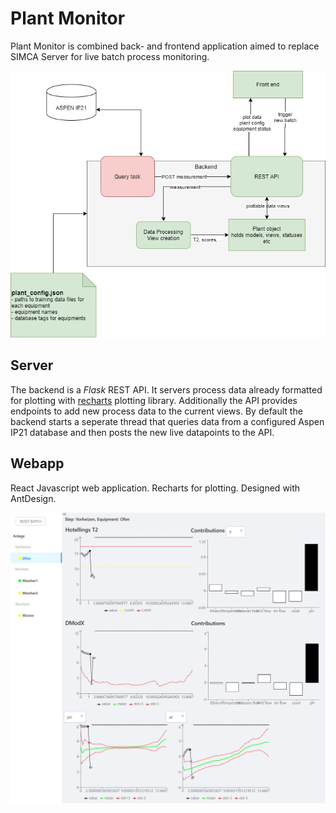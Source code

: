# Plant Monitor
Plant Monitor is combined back- and frontend application aimed to replace SIMCA Server for live batch process monitoring.

![](doc/plant-monitor-architecture.jpg)

## Server
The backend is a _Flask_ REST API. It servers process data already formatted for plotting with [recharts](https://recharts.org) plotting library.
Additionally the API provides endpoints to add new process data to the current views.
By default the backend starts a seperate thread that queries data from a configured Aspen IP21 database and then posts the new live datapoints to the API.

## Webapp
React Javascript web application. Recharts for plotting. Designed with AntDesign.


![Screenshot](doc/plant-monitor-screenshot.jpg)